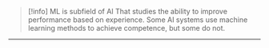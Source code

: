 >[!info] ML is subfield of AI
>That studies the ability to improve performance based on experience. Some AI systems use machine learning methods to achieve competence, but some do not.

---